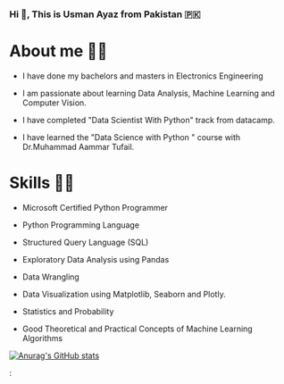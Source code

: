 ### Hi :wave:, This is Usman Ayaz from Pakistan :pakistan:

# About me :man_student:

* I have done my bachelors and masters in Electronics Engineering

* I am passionate about learning Data Analysis, Machine Learning and Computer Vision.

* I have completed "Data Scientist With Python" track from datacamp.

* I have learned the "Data Science with Python " course with Dr.Muhammad Aammar Tufail.

# Skills :technologist:

* Microsoft Certified Python Programmer

* Python Programming Language

* Structured Query Language (SQL)

* Exploratory Data Analysis using Pandas

* Data Wrangling

* Data Visualization using Matplotlib, Seaborn and Plotly.

* Statistics and Probability

* Good Theoretical and Practical Concepts of Machine Learning Algorithms


[![Anurag's GitHub stats](https://github-readme-stats.vercel.app/api?username=usmanes70)](https://github.com/anuraghazra/github-readme-stats)


: 

<!-- i a
**usmanes70/usmanes70** is a ✨ _special_ ✨ repository because its `README.md` (this file) appears on your GitHub profile.

Here are some ideas to get you started:

- 🔭 I’m currently working on 
- 🌱 I’m currently learning **Data Science and Machine Learning**
- 👯 I’m looking to collaborate on ...
- 🤔 I’m looking for help with ...
- 💬 Ask me about ...
- 📫 How to reach me: ...
- 😄 Pronouns: ...
- ⚡ Fun fact: ...
-->
